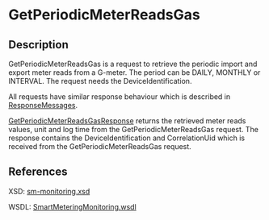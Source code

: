 # GetPeriodicMeterReadsGas

## Description

GetPeriodicMeterReadsGas is a request to retrieve the periodic import and export meter reads from a G-meter. The period can be DAILY, MONTHLY or INTERVAL. The request needs the DeviceIdentification.

All requests have similar response behaviour which is described in [ResponseMessages](../../responsemessages.md).

[GetPeriodicMeterReadsGasResponse](getperiodicmeterreadsgasresponse.md) returns the retrieved meter reads values, unit and log time from the GetPeriodicMeterReadsGas request. The response contains the DeviceIdentification and CorrelationUid which is received from the GetPeriodicMeterReadsGas request.

## References

XSD: [sm-monitoring.xsd](https://github.com/OSGP/open-smart-grid-platform/blob/development/osgp/shared/osgp-ws-smartmetering/src/main/resources/schemas/sm-monitoring.xsd)

WSDL: [SmartMeteringMonitoring.wsdl](https://github.com/OSGP/open-smart-grid-platform/blob/development/osgp/shared/osgp-ws-smartmetering/src/main/resources/SmartMeteringMonitoring.wsdl)

